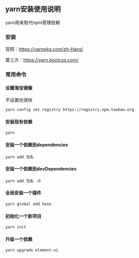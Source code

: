 ## yarn安装使用说明

yarn用来取代npm管理依赖

### 安装
官网：https://yarnpkg.com/zh-Hans/

第三方：https://yarn.bootcss.com/

### 常用命令

#### 设置淘宝镜像
不设置也很快
```
yarn config set registry https://registry.npm.taobao.org
```

#### 安装现有依赖
```
yarn
```

#### 安装一个依赖到dependencies
```
yarn add 包名
```

#### 安装一个依赖到devDependencies
```
yarn add 包名 -D
```

#### 全局安装一个插件
```
yarn global add hexo
```

#### 初始化一个新项目

```
yarn init
```

#### 升级一个依赖
```
yarn upgrade element-ui
```